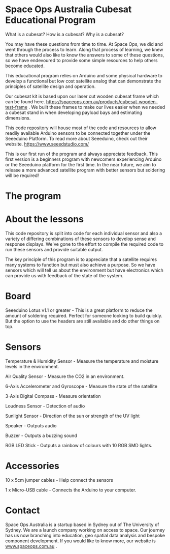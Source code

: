 # Space Ops Australia Cubesat Educational Program
What is a cubesat? How is a cubesat? Why is a cubesat? 

You may have these questions from time to time. At Space Ops, we did and went through the process to learn. Along that process of learning, we knew that others would also like to know the answers to some of these questions, so we have endevoured to provide some simple resources to help others become educated.

This educational program relies on Arduino and some physical hardware to develop a functional but low cost satellite analog that can demonstrate the principles of satellite design and operation.

Our cubesat kit is based upon our laser cut wooden cubesat frame which can be found here. https://spaceops.com.au/products/cubesat-wooden-test-frame . We built these frames to make our lives easier when we needed a cubesat stand in when developing payload bays and estimating dimensions.

This code repository will house most of the code and resources to allow readily available Arduino sensors to be connected together under the Seeeduino Platform. To read more about Seeeduino, check out their website. https://www.seeedstudio.com/

This is our first run of the program and always appreciate feedback. This first version is a beginners program with newcomers experiencing Arduino or the Seeeduino platform for the first time. In the near future, we aim to release a more advanced satellite program with better sensors but soldering will be required!

# The program
# About the lessons
This code repository is split into code for each individual sensor and also a variety of differing combinations of these sensors to develop sense and response displays. We've gone to the effort to compile the required code to run these sensors and provide suitable output.

The key principle of this program is to appreciate that a satellite requires many systems to function but must also achieve a purpose. So we have sensors which will tell us about the environment but have electronics which can provide us with feedback of the state of the system.

# Board
Seeeduino Lotus v1.1 or greater - This is a great platform to reduce the amount of soldering required. Perfect for someone looking to build quickly. But the option to use the headers are still available and do other things on top.

# Sensors
Temperature & Humidity Sensor - Measure the temperature and moisture levels in the environment.

Air Quality Sensor - Measure the CO2 in an environment.

6-Axis Accelerometer and Gyroscope - Measure the state of the satellite 

3-Axis Digital Compass - Measure orientation

Loudness Sensor - Detection of audio

Sunlight Sensor - Direction of the sun or strength of the UV light

Speaker - Outputs audio

Buzzer - Outputs a buzzing sound

RGB LED Stick - Outputs a rainbow of colours with 10 RGB SMD lights.

# Accessories
10 x 5cm jumper cables - Help connect the sensors

1 x Micro-USB cable - Connects the Arduino to your computer.

# Contact
Space Ops Australia is a startup based in Sydney out of The University of Sydney. We are a launch company working on access to space. Our journey has us now branching into education, geo spatial data analysis and bespoke component development. If you would like to know more, our website is www.spaceops.com.au . 
